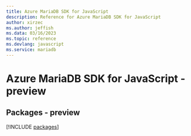 ```yaml
---
title: Azure MariaDB SDK for JavaScript
description: Reference for Azure MariaDB SDK for JavaScript
author: xirzec
ms.author: jeffish
ms.data: 03/16/2023
ms.topic: reference
ms.devlang: javascript
ms.service: mariadb
---
```

# Azure MariaDB SDK for JavaScript - preview
## Packages - preview
[!INCLUDE [packages](mariadb-index.md)]